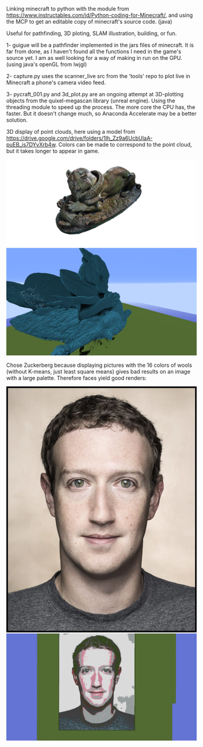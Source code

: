 Linking minecraft to python with the module from     https://www.instructables.com/id/Python-coding-for-Minecraft/, and using the MCP to get an editable copy of minecraft's source code. (java)

Useful for pathfinding, 3D ploting, SLAM illustration, building, or fun.

1- guigue will be a pathfinder implemented in the jars files of minecraft. It is far from done, as I haven't found all the functions I need in the game's source yet. I am as well looking for a way of making in run on the GPU. (using java's openGL from lwjgl)

2- capture.py uses the scanner_live src from the 'tools' repo to plot live in Minecraft a phone's camera video feed.

3- pycraft_001.py and 3d_plot.py are an ongoing attempt at 3D-plotting objects from the quixel-megascan library (unreal engine). Using the threading module to speed up the process. The more core the CPU has, the faster. But it doesn't change much, so Anaconda Accelerate may be a better solution.


3D display of point clouds, here using a model from https://drive.google.com/drive/folders/1Ih_Zz9a6UcbUlaA-puEB_is7DYvXrb4w. Colors can be made to correspond to the point cloud, but it takes longer to appear in game. 


![solarized palette](https://github.com/Yeb02/Minecraft/blob/master/images/1%206l80I_oAzD-9q4eZLNR51A.png)
![solarized palette](https://github.com/Yeb02/Minecraft/blob/master/images/2020-06-21_13.29.55.png)

Chose Zuckerberg because displaying pictures with the 16 colors of wools (without K-means, just least square means) gives bad results on an image with a large palette. Therefore faces yield good renders:

![solarized palette](https://github.com/Yeb02/Minecraft/blob/master/images/MarkZuckerberg.jpg)
![solarized palette](https://github.com/Yeb02/Minecraft/blob/master/images/zuckerbis.png)
